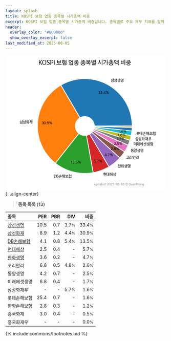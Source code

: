 ```yaml
---
layout: splash
title: KOSPI 보험 업종 종목별 시가총액 비중
excerpt: KOSPI 보험 업종 종목별 시가총액 비중입니다. 종목별로 주요 재무 지표를 함께 표시합니다.
header:
  overlay_color: "#800000"
  show_overlay_excerpt: false
last_modified_at: 2025-08-05
---
```



![KOSPI 보험 업종 종목별 시가총액 비중](/stats/sector/images/kospi_업종_보험_종목.png){: .align-center}


> **종목 목록 (13)**<a id="list"></a>

| **종목** | **PER** | **PBR** | **DIV** | **비중** |
| :------- | ------: | ------: | ------: | -------: |
| [삼성생명](/032830/) | 10.5 | 0.7 | 3.7<small>%</small> | 33.4<small>%</small> |
| [삼성화재](/000810/) | 8.9 | 1.2 | 4.4<small>%</small> | 30.9<small>%</small> |
| [DB손해보험](/005830/) | 4.1 | 0.8 | 5.4<small>%</small> | 13.5<small>%</small> |
| [현대해상](/001450/) | 2.5 | 0.4 | - | 5.7<small>%</small> |
| [한화생명](/088350/) | 3.6 | 0.2 | - | 4.7<small>%</small> |
| 코리안리 | 6.8 | 0.5 | 4.8<small>%</small> | 2.6<small>%</small> |
| 동양생명 | 4.2 | 0.7 | - | 2.5<small>%</small> |
| 미래에셋생명 | 6.8 | 0.4 | - | 1.7<small>%</small> |
| 삼성화재우 | - | - | 5.7<small>%</small> | 1.6<small>%</small> |
| 롯데손해보험 | 25.4 | 0.7 | - | 1.6<small>%</small> |
| 한화손해보험 | 2.8 | 0.3 | - | 1.2<small>%</small> |
| 흥국화재 | 3.0 | 0.4 | - | 0.5<small>%</small> |
| 흥국화재우 | - | - | - | 0.0<small>%</small> |

{% include commons/footnotes.md %}